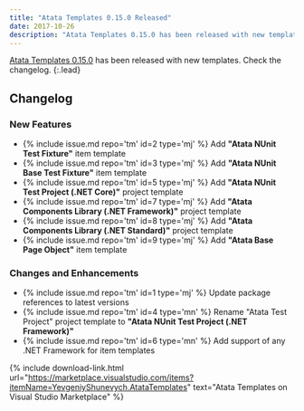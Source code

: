 ```yaml
---
title: "Atata Templates 0.15.0 Released"
date: 2017-10-26
description: "Atata Templates 0.15.0 has been released with new templates. Check the changelog."
---
```


[Atata Templates 0.15.0](https://marketplace.visualstudio.com/items?itemName=YevgeniyShunevych.AtataTemplates) has been released with new templates. Check the changelog.
{:.lead}

<!--more-->

## Changelog

### New Features

* {% include issue.md repo='tm' id=2 type='mj' %} Add **"Atata NUnit Test Fixture"** item template
* {% include issue.md repo='tm' id=3 type='mj' %} Add **"Atata NUnit Base Test Fixture"** item template
* {% include issue.md repo='tm' id=5 type='mj' %} Add **"Atata NUnit Test Project (.NET Core)"** project template
* {% include issue.md repo='tm' id=7 type='mj' %} Add **"Atata Components Library (.NET Framework)"** project template
* {% include issue.md repo='tm' id=8 type='mj' %} Add **"Atata Components Library (.NET Standard)"** project template
* {% include issue.md repo='tm' id=9 type='mj' %} Add **"Atata Base Page Object"** item template

### Changes and Enhancements

* {% include issue.md repo='tm' id=1 type='mj' %} Update package references to latest versions
* {% include issue.md repo='tm' id=4 type='mn' %} Rename "Atata Test Project" project template to **"Atata NUnit Test Project (.NET Framework)"**
* {% include issue.md repo='tm' id=6 type='mn' %} Add support of any .NET Framework for item templates

{% include download-link.html url="https://marketplace.visualstudio.com/items?itemName=YevgeniyShunevych.AtataTemplates" text="Atata Templates on Visual Studio Marketplace" %}